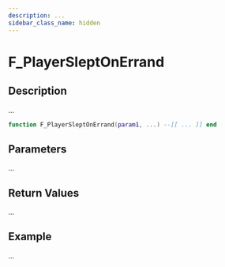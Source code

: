 ```yaml
---
description: ...
sidebar_class_name: hidden
---
```


# F_PlayerSleptOnErrand

## Description

...

```lua
function F_PlayerSleptOnErrand(param1, ...) --[[ ... ]] end
```

## Parameters

...

## Return Values

...

## Example

...

